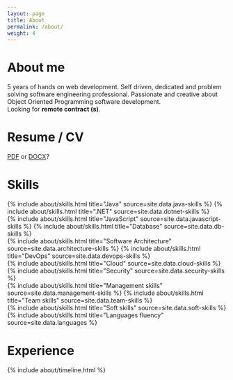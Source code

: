 ```yaml
---
layout: page
title: About
permalink: /about/
weight: 4
---
```


# **About me**
5 years of hands on web development. Self driven, dedicated and problem solving software engineering professional.
Passionate and creative about Object Oriented Programming software development.<br>
Looking for <b>remote contract (s)</b>.

# **Resume / CV**
<a href="{{ site.author.resume }}.pdf">PDF</a> or <a href="{{ site.author.resume }}.docx">DOCX</a>?

# **Skills**
<div class="row">
{% include about/skills.html title="Java" source=site.data.java-skills %}
{% include about/skills.html title=".NET" source=site.data.dotnet-skills %}
</div>
<div class="row">
{% include about/skills.html title="JavaScript" source=site.data.javascript-skills %}
{% include about/skills.html title="Database" source=site.data.db-skills %}
</div>
<div class="row">
{% include about/skills.html title="Software Architecture" source=site.data.architecture-skills %}
{% include about/skills.html title="DevOps" source=site.data.devops-skills %}
</div>
<div class="row">
{% include about/skills.html title="Cloud" source=site.data.cloud-skills %}
{% include about/skills.html title="Security" source=site.data.security-skills %}
</div>
<div class="row">
{% include about/skills.html title="Management skills" source=site.data.management-skills %}
{% include about/skills.html title="Team skills" source=site.data.team-skills %}
</div>
<div class="row">
{% include about/skills.html title="Soft skills" source=site.data.soft-skills %}
{% include about/skills.html title="Languages fluency" source=site.data.languages %}
</div>

# **Experience**
<div class="row">
{% include about/timeline.html %}
</div>